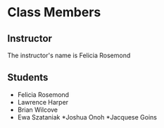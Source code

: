 # Class Members

## Instructor

The instructor's name is Felicia Rosemond

## Students

* Felicia Rosemond
* Lawrence Harper
* Brian Wilcove
* Ewa Szataniak
*Joshua Onoh
*Jacquese Goins

